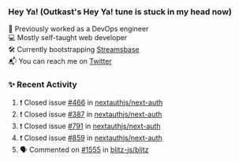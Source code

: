### Hey Ya! (Outkast's Hey Ya! tune is stuck in my head now)

💼 Previously worked as a DevOps engineer  
💻 Mostly self-taught web developer  
🛠️ Currently bootstrapping [Streamsbase](https://streamsbase.com)  
📬 You can reach me on [Twitter](https://twitter.com/LoriKarikari)

### ✨ Recent Activity

<!--START_SECTION:activity-->
1. ❗️ Closed issue [#466](https://github.com/nextauthjs/next-auth/issues/466) in [nextauthjs/next-auth](https://github.com/nextauthjs/next-auth)
2. ❗️ Closed issue [#387](https://github.com/nextauthjs/next-auth/issues/387) in [nextauthjs/next-auth](https://github.com/nextauthjs/next-auth)
3. ❗️ Closed issue [#791](https://github.com/nextauthjs/next-auth/issues/791) in [nextauthjs/next-auth](https://github.com/nextauthjs/next-auth)
4. ❗️ Closed issue [#859](https://github.com/nextauthjs/next-auth/issues/859) in [nextauthjs/next-auth](https://github.com/nextauthjs/next-auth)
5. 🗣 Commented on [#1555](https://github.com/blitz-js/blitz/issues/1555) in [blitz-js/blitz](https://github.com/blitz-js/blitz)
<!--END_SECTION:activity-->

